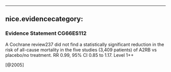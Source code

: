 
---
nice.evidencecategory: 
---

### Evidence Statement CG66ES112
A Cochrane review237 did not find a statistically significant reduction in the risk of all-cause
mortality in the five studies (3,409 patients) of A2RB vs placebo/no treatment. RR 0.99, 95% CI
0.85 to 1.17. Level 1++

[@2005]

